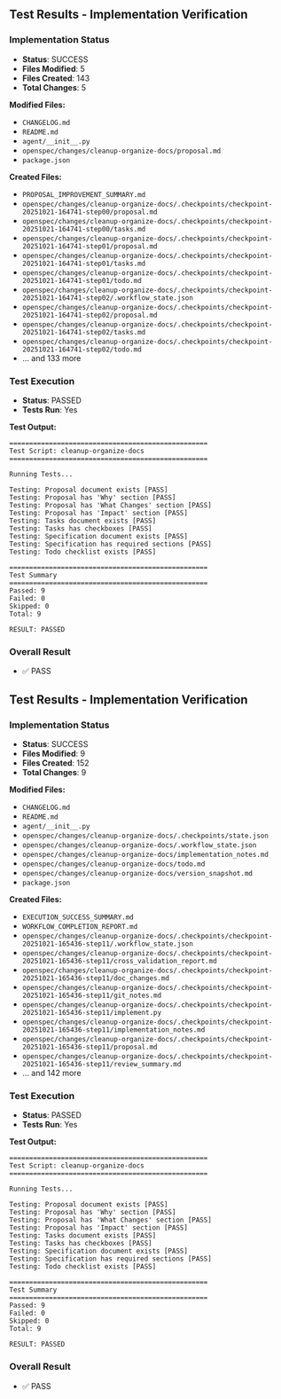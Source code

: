 
## Test Results - Implementation Verification

### Implementation Status
- **Status**: SUCCESS
- **Files Modified**: 5
- **Files Created**: 143
- **Total Changes**: 5

**Modified Files:**
- `CHANGELOG.md`
- `README.md`
- `agent/__init__.py`
- `openspec/changes/cleanup-organize-docs/proposal.md`
- `package.json`

**Created Files:**
- `PROPOSAL_IMPROVEMENT_SUMMARY.md`
- `openspec/changes/cleanup-organize-docs/.checkpoints/checkpoint-20251021-164741-step00/proposal.md`
- `openspec/changes/cleanup-organize-docs/.checkpoints/checkpoint-20251021-164741-step00/tasks.md`
- `openspec/changes/cleanup-organize-docs/.checkpoints/checkpoint-20251021-164741-step01/proposal.md`
- `openspec/changes/cleanup-organize-docs/.checkpoints/checkpoint-20251021-164741-step01/tasks.md`
- `openspec/changes/cleanup-organize-docs/.checkpoints/checkpoint-20251021-164741-step01/todo.md`
- `openspec/changes/cleanup-organize-docs/.checkpoints/checkpoint-20251021-164741-step02/.workflow_state.json`
- `openspec/changes/cleanup-organize-docs/.checkpoints/checkpoint-20251021-164741-step02/proposal.md`
- `openspec/changes/cleanup-organize-docs/.checkpoints/checkpoint-20251021-164741-step02/tasks.md`
- `openspec/changes/cleanup-organize-docs/.checkpoints/checkpoint-20251021-164741-step02/todo.md`
- ... and 133 more

### Test Execution
- **Status**: PASSED
- **Tests Run**: Yes

**Test Output:**
```
==================================================
Test Script: cleanup-organize-docs
==================================================

Running Tests...

Testing: Proposal document exists [PASS]
Testing: Proposal has 'Why' section [PASS]
Testing: Proposal has 'What Changes' section [PASS]
Testing: Proposal has 'Impact' section [PASS]
Testing: Tasks document exists [PASS]
Testing: Tasks has checkboxes [PASS]
Testing: Specification document exists [PASS]
Testing: Specification has required sections [PASS]
Testing: Todo checklist exists [PASS]

==================================================
Test Summary
==================================================
Passed: 9
Failed: 0
Skipped: 0
Total: 9

RESULT: PASSED

```

### Overall Result
- ✅ PASS

## Test Results - Implementation Verification

### Implementation Status
- **Status**: SUCCESS
- **Files Modified**: 9
- **Files Created**: 152
- **Total Changes**: 9

**Modified Files:**
- `CHANGELOG.md`
- `README.md`
- `agent/__init__.py`
- `openspec/changes/cleanup-organize-docs/.checkpoints/state.json`
- `openspec/changes/cleanup-organize-docs/.workflow_state.json`
- `openspec/changes/cleanup-organize-docs/implementation_notes.md`
- `openspec/changes/cleanup-organize-docs/todo.md`
- `openspec/changes/cleanup-organize-docs/version_snapshot.md`
- `package.json`

**Created Files:**
- `EXECUTION_SUCCESS_SUMMARY.md`
- `WORKFLOW_COMPLETION_REPORT.md`
- `openspec/changes/cleanup-organize-docs/.checkpoints/checkpoint-20251021-165436-step11/.workflow_state.json`
- `openspec/changes/cleanup-organize-docs/.checkpoints/checkpoint-20251021-165436-step11/cross_validation_report.md`
- `openspec/changes/cleanup-organize-docs/.checkpoints/checkpoint-20251021-165436-step11/doc_changes.md`
- `openspec/changes/cleanup-organize-docs/.checkpoints/checkpoint-20251021-165436-step11/git_notes.md`
- `openspec/changes/cleanup-organize-docs/.checkpoints/checkpoint-20251021-165436-step11/implement.py`
- `openspec/changes/cleanup-organize-docs/.checkpoints/checkpoint-20251021-165436-step11/implementation_notes.md`
- `openspec/changes/cleanup-organize-docs/.checkpoints/checkpoint-20251021-165436-step11/proposal.md`
- `openspec/changes/cleanup-organize-docs/.checkpoints/checkpoint-20251021-165436-step11/review_summary.md`
- ... and 142 more

### Test Execution
- **Status**: PASSED
- **Tests Run**: Yes

**Test Output:**
```
==================================================
Test Script: cleanup-organize-docs
==================================================

Running Tests...

Testing: Proposal document exists [PASS]
Testing: Proposal has 'Why' section [PASS]
Testing: Proposal has 'What Changes' section [PASS]
Testing: Proposal has 'Impact' section [PASS]
Testing: Tasks document exists [PASS]
Testing: Tasks has checkboxes [PASS]
Testing: Specification document exists [PASS]
Testing: Specification has required sections [PASS]
Testing: Todo checklist exists [PASS]

==================================================
Test Summary
==================================================
Passed: 9
Failed: 0
Skipped: 0
Total: 9

RESULT: PASSED

```

### Overall Result
- ✅ PASS
